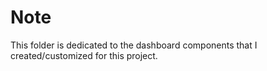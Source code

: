 # Note

This folder is dedicated to the dashboard components that I created/customized for this project.
